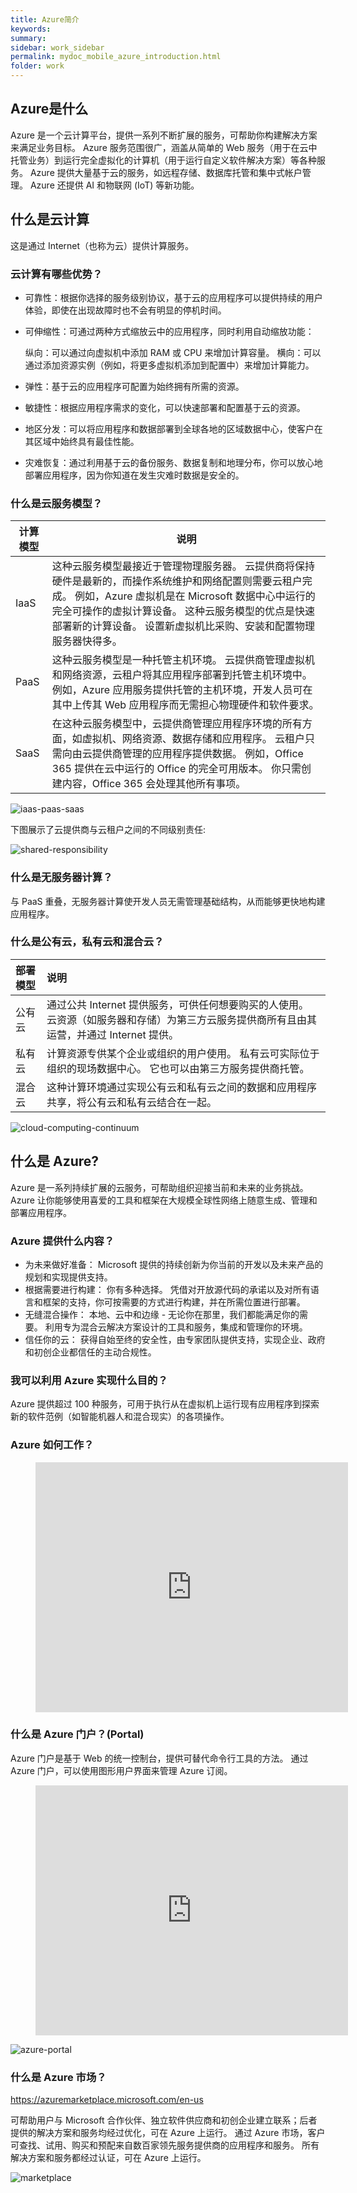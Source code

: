 ```yaml
---
title: Azure简介
keywords:
summary: 
sidebar: work_sidebar
permalink: mydoc_mobile_azure_introduction.html
folder: work
---
```


## Azure是什么

Azure 是一个云计算平台，提供一系列不断扩展的服务，可帮助你构建解决方案来满足业务目标。 Azure 服务范围很广，涵盖从简单的 Web 服务（用于在云中托管业务）到运行完全虚拟化的计算机（用于运行自定义软件解决方案）等各种服务。
Azure 提供大量基于云的服务，如远程存储、数据库托管和集中式帐户管理。
Azure 还提供 AI 和物联网 (IoT) 等新功能。

## 什么是云计算

这是通过 Internet（也称为云）提供计算服务。

### 云计算有哪些优势？

* 可靠性：根据你选择的服务级别协议，基于云的应用程序可以提供持续的用户体验，即使在出现故障时也不会有明显的停机时间。

* 可伸缩性：可通过两种方式缩放云中的应用程序，同时利用自动缩放功能：

    纵向：可以通过向虚拟机中添加 RAM 或 CPU 来增加计算容量。
    横向：可以通过添加资源实例（例如，将更多虚拟机添加到配置中）来增加计算能力。

* 弹性：基于云的应用程序可配置为始终拥有所需的资源。

* 敏捷性：根据应用程序需求的变化，可以快速部署和配置基于云的资源。

* 地区分发：可以将应用程序和数据部署到全球各地的区域数据中心，使客户在其区域中始终具有最佳性能。

* 灾难恢复：通过利用基于云的备份服务、数据复制和地理分布，你可以放心地部署应用程序，因为你知道在发生灾难时数据是安全的。

### 什么是云服务模型？

| 计算模型 | 说明 |
|---|---|
| IaaS | 这种云服务模型最接近于管理物理服务器。 云提供商将保持硬件是最新的，而操作系统维护和网络配置则需要云租户完成。 例如，Azure 虚拟机是在 Microsoft 数据中心中运行的完全可操作的虚拟计算设备。 这种云服务模型的优点是快速部署新的计算设备。 设置新虚拟机比采购、安装和配置物理服务器快得多。 |
| PaaS | 这种云服务模型是一种托管主机环境。 云提供商管理虚拟机和网络资源，云租户将其应用程序部署到托管主机环境中。 例如，Azure 应用服务提供托管的主机环境，开发人员可在其中上传其 Web 应用程序而无需担心物理硬件和软件要求。|
| SaaS | 在这种云服务模型中，云提供商管理应用程序环境的所有方面，如虚拟机、网络资源、数据存储和应用程序。 云租户只需向由云提供商管理的应用程序提供数据。 例如，Office 365 提供在云中运行的 Office 的完全可用版本。 你只需创建内容，Office 365 会处理其他所有事项。|

![iaas-paas-saas](../../images/iaas-paas-saas-expanded.png)

下图展示了云提供商与云租户之间的不同级别责任:

![shared-responsibility](../../images/shared-responsibility.png)

### 什么是无服务器计算？

与 PaaS 重叠，无服务器计算使开发人员无需管理基础结构，从而能够更快地构建应用程序。

### 什么是公有云，私有云和混合云？

| 部署模型 | 说明 |
| :------- |:---- |
| 公有云   | 通过公共 Internet 提供服务，可供任何想要购买的人使用。 云资源（如服务器和存储）为第三方云服务提供商所有且由其运营，并通过 Internet 提供。 |
| 私有云   | 计算资源专供某个企业或组织的用户使用。 私有云可实际位于组织的现场数据中心。 它也可以由第三方服务提供商托管。                              |
| 混合云   | 这种计算环境通过实现公有云和私有云之间的数据和应用程序共享，将公有云和私有云结合在一起。|

![cloud-computing-continuum](../../images/cloud-computing-continuum.png)

## 什么是 Azure?

Azure 是一系列持续扩展的云服务，可帮助组织迎接当前和未来的业务挑战。 Azure 让你能够使用喜爱的工具和框架在大规模全球性网络上随意生成、管理和部署应用程序。

### Azure 提供什么内容？

* 为未来做好准备： Microsoft 提供的持续创新为你当前的开发以及未来产品的规划和实现提供支持。
* 根据需要进行构建： 你有多种选择。 凭借对开放源代码的承诺以及对所有语言和框架的支持，你可按需要的方式进行构建，并在所需位置进行部署。
* 无缝混合操作： 本地、云中和边缘 - 无论你在那里，我们都能满足你的需要。 利用专为混合云解决方案设计的工具和服务，集成和管理你的环境。
* 信任你的云： 获得自始至终的安全性，由专家团队提供支持，实现企业、政府和初创企业都信任的主动合规性。

### 我可以利用 Azure 实现什么目的？

Azure 提供超过 100 种服务，可用于执行从在虚拟机上运行现有应用程序到探索新的软件范例（如智能机器人和混合现实）的各项操作。

### Azure 如何工作？

<figure class="video_container">
  <iframe src="https://www.microsoft.com/zh-cn/videoplayer/embed/RWlzQ6?postJsllMsg=true&autoCaptions=zh-cn" frameborder="0" width="500" height="400" allowfullscreen="true"> </iframe>
</figure>

### 什么是 Azure 门户？(Portal)

Azure 门户是基于 Web 的统一控制台，提供可替代命令行工具的方法。 通过 Azure 门户，可以使用图形用户界面来管理 Azure 订阅。

<figure class="video_container">
  <iframe src="https://www.microsoft.com/zh-cn/videoplayer/embed/RE4ICN6?postJsllMsg=true&autoCaptions=zh-cn" frameborder="0" width="500" height="400" allowfullscreen="true"> </iframe>
</figure>

![azure-portal](../../images/azure-portal.png)

### 什么是 Azure 市场？

<https://azuremarketplace.microsoft.com/en-us>

可帮助用户与 Microsoft 合作伙伴、独立软件供应商和初创企业建立联系；后者提供的解决方案和服务均经过优化，可在 Azure 上运行。 通过 Azure 市场，客户可查找、试用、购买和预配来自数百家领先服务提供商的应用程序和服务。 所有解决方案和服务都经过认证，可在 Azure 上运行。

![marketplace](../../images/marketplace.png)
